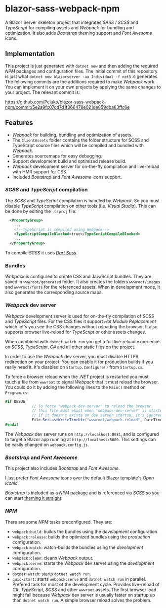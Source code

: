 # blazor-sass-webpack-npm

A Blazor Server skeleton project that integrates *SASS* / *SCSS* and *TypeScript* for compiling assets and
*Webpack* for bundling and optimization. It also adds *Bootstrap* theming support and *Font Awesome* icons.

## Implementation

This project is just generated with ```dotnet new``` and then adding the required *NPM* packages and configuration files. The initial commit of this repository is just what ```dotnet new blazorserver -au Individual -f net5.0``` generates. The following commits are the additions required to make *Webpack* work. You can implement it on your own projects by applying the same changes to your project. The relevant commit is:

https://github.com/Peluko/blazor-sass-webpack-npm/commit/5e2a9fc07cd7d1f366478e021de859dba83ffc6e

## Features

- *Webpack* for building, bundling and optimization of assets.
- The ```ClientAssets``` folder contains the folder structure for SCSS and TypeScript source files
which will be compiled and bundled with *Webpack*.
- Generates sourcemaps for easy debugging.
- Support development build and optimized release build.
- *Webpack* development server for on-the-fly compilation and live-reload with HMR support for CSS.
- Included *Bootstrap* and *Font Awesome* icons support.

### *SCSS* and *TypeScript* compilation

The *SCSS* and *TypeScript* compilation is handled by *Webpack*. So you must disable *TypeScript* compilation on other tools (i.e. *Visual Studio*). This can be done by editing the ```.csproj``` file:

```xml
  <PropertyGroup>
    ...
    <!--TypeScript is compiled using Webpack-->
    <TypeScriptCompileBlocked>true</TypeScriptCompileBlocked>
    ...
  </PropertyGroup>
```
To compile *SCSS* it uses [*Dart Sass*](https://sass-lang.com/dart-sass).

### Bundles

*Webpack* is configured to create CSS and JavaScript bundles. They are saved in ```wwwroot/generated``` folder. It also creates the folders ```wwwroot/images``` and ```wwwroot/fonts``` for the referenced assets.
When in development mode, it also generates the corresponding source maps.

### *Webpack* dev server

*Webpack* development server is used for on-the-fly compilation of *SCSS* and *TypeScript* files. For the CSS files it support *Hot Module Replacement* which let's you see the CSS changes without reloading the browser. It also supports browser live-reload for *TypeScript* or other assets changes.

When combined with ```dotnet watch run``` you get a full live-reload experience on *SCSS*, *TypeScript*, *C#* and all other static files on the project.

In order to use the *Webpack* dev server, you must disable HTTPS redirection on your project. You can enable it for production builds if you really need it. It's disabled on ```Startup.Configure()``` from ```Startup.cs```.

To force a browser reload when the *.NET* project is restarted you must touch a file from ```wwwroot``` to signal *Webpack* that it must reload the browser. You could do it by adding the following lines to the ```Main()``` method on ```Program.cs```:

```csharp
#if DEBUG
            // To force 'webpack-dev-server' to reload the browser.
            // This file must exist when 'webpack-dev-server' is started.
            // If it doesn't exists on dev server startup, it's ignored.
            File.SetLastWriteTimeUtc("wwwroot/webpack.reload", DateTime.UtcNow);
#endif
```

The *Webpack* dev server runs on ```http://localhost:8081```, and is configured to target a Blazor app running at ```http://localhost:5000```. This settings can be easily changed on ```webpack.config.js```.

### *Bootstrap* and *Font Awesome*

This project also includes *Bootstrap* and *Font Awesome*.

I just prefer *Font Awesome* icons over the default Blazor template's *Open Iconic*.

*Bootstrap* is included as a *NPM* package and is referenced via *SCSS* so you can start [theming it straight](https://getbootstrap.com/docs/4.0/getting-started/theming/).


### *NPM*

There are some *NPM* tasks preconfigured. They are:

- ```webpack:build```: builds the bundles using the *development* configuration.
- ```webpack:release```: builds the optimized bundles using the *production* configuration.
- ```webpack:watch```: watch-builds the bundles using the *development* configuration.
- ```webpack:clean```: cleans *Webpack* output.
- ```webpack:serve```: starts the *Webpack* dev server using the *development* configuration.
- ```dotnet:watch```: starts ```dotnet watch run```.
- ```quickstart```: starts ```webpack:serve``` and ```dotnet watch run``` in parallel. Prefered task for most of the development cycle. Provides live-reload of *C#*, *TypeScript*, *SCSS* and other ```wwwroot``` assets. The first browser load might fail because *Webpack* dev server is usually faster on startup up than ```dotnet watch run```. A simple browser reload solves the problem.



